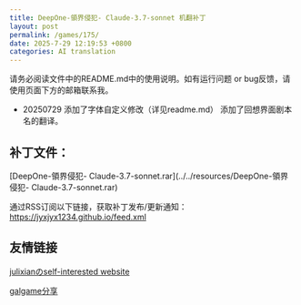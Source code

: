 ```yaml
---
title: DeepOne-領界侵犯- Claude-3.7-sonnet 机翻补丁
layout: post
permalink: /games/175/
date: 2025-7-29 12:19:53 +0800
categories: AI translation
---
```



请务必阅读文件中的README.md中的使用说明。如有运行问题 or bug反馈，请使用页面下方的邮箱联系我。

- 20250729 添加了字体自定义修改（详见readme.md） 添加了回想界面剧本名的翻译。

## 补丁文件：

[DeepOne-領界侵犯- Claude-3.7-sonnet.rar](../../resources/DeepOne-領界侵犯- Claude-3.7-sonnet.rar)

 

通过RSS订阅以下链接，获取补丁发布/更新通知：https://jyxjyx1234.github.io/feed.xml

## 友情链接

[julixianのself-interested website](https://julixian-siw.worldsystem.top/) 

[galgame分享](https://t.me/galgpt)